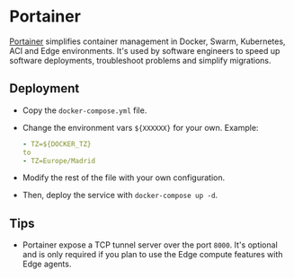 # Portainer

[Portainer](https://www.portainer.io/) simplifies container management in Docker, Swarm, Kubernetes, ACI and Edge environments. It's used by software engineers to speed up software deployments, troubleshoot problems and simplify migrations.

## Deployment

- Copy the `docker-compose.yml` file.

- Change the environment vars `${XXXXXX}` for your own. Example:

  ```yaml
  - TZ=${DOCKER_TZ}
  to
  - TZ=Europe/Madrid
  ```

- Modify the rest of the file with your own configuration.

- Then, deploy the service with `docker-compose up -d`.

## Tips

- Portainer expose a TCP tunnel server over the port `8000`. It's optional and is only required if you plan to use the Edge compute features with Edge agents.
